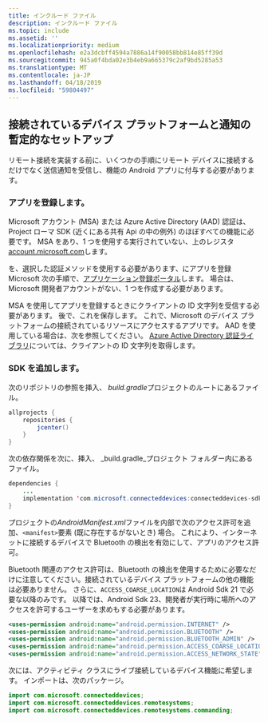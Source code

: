 ```yaml
---
title: インクルード ファイル
description: インクルード ファイル
ms.topic: include
ms.assetid: ''
ms.localizationpriority: medium
ms.openlocfilehash: e2a3dcbff4594a7886a14f90058bb814e85ff39d
ms.sourcegitcommit: 945a0f4bda02e3b4eb9a665379c2af9bd5285a53
ms.translationtype: MT
ms.contentlocale: ja-JP
ms.lasthandoff: 04/18/2019
ms.locfileid: "59804497"
---
```

## <a name="preliminary-setup-for-the-connected-devices-platform-and-notifications"></a>接続されているデバイス プラットフォームと通知の暫定的なセットアップ

リモート接続を実装する前に、いくつかの手順にリモート デバイスに接続するだけでなく送信通知を受信し、機能の Android アプリに付与する必要があります。

### <a name="register-your-app"></a>アプリを登録します。

Microsoft アカウント (MSA) または Azure Active Directory (AAD) 認証は、Project ローマ SDK (近くにある共有 Api の中の例外) のほぼすべての機能に必要です。 MSA をあり、1 つを使用する実行されていない、上のレジスタ[account.microsoft.com](https://account.microsoft.com/account)します。

を、選択した認証メソッドを使用する必要があります、にアプリを登録 Microsoft 次の手順で、[アプリケーション登録ポータル](https://apps.dev.microsoft.com/)します。 場合は、Microsoft 開発者アカウントがない、1 つを作成する必要があります。

MSA を使用してアプリを登録するときにクライアントの ID 文字列を受信する必要があります。 後で、これを保存します。 これで、Microsoft のデバイス プラットフォームの接続されているリソースにアクセスするアプリです。 AAD を使用している場合は、次を参照してください。 [Azure Active Directory 認証ライブラリ](https://docs.microsoft.com/azure/active-directory/develop/active-directory-authentication-libraries)については、クライアントの ID 文字列を取得します。

### <a name="add-the-sdk"></a>SDK を追加します。

次のリポジトリの参照を挿入、 *build.gradle*プロジェクトのルートにあるファイル。

```Java
allprojects {
    repositories {
        jcenter()
    }
}
```
次の依存関係を次に、挿入、 _build.gradle_プロジェクト フォルダー内にあるファイル。

```Java
dependencies { 
    ...
    implementation 'com.microsoft.connecteddevices:connecteddevices-sdk:+'
}
```

プロジェクトの*AndroidManifest.xml*ファイルを内部で次のアクセス許可を追加、`<manifest>`要素 (既に存在するがないとき) 場合。 これにより、インターネットに接続するデバイスで Bluetooth の検出を有効にして、アプリのアクセス許可。

Bluetooth 関連のアクセス許可は、Bluetooth の検出を使用するために必要なだけに注意してください。接続されているデバイス プラットフォームの他の機能は必要ありません。 さらに、`ACCESS_COARSE_LOCATION`は Android Sdk 21 で必要な以降のみです。 以降では、Android Sdk 23、開発者が実行時に場所へのアクセスを許可するユーザーを求めもする必要があります。


```xml
<uses-permission android:name="android.permission.INTERNET" />
<uses-permission android:name="android.permission.BLUETOOTH" />
<uses-permission android:name="android.permission.BLUETOOTH_ADMIN" />
<uses-permission android:name="android.permission.ACCESS_COARSE_LOCATION" />
<uses-permission android:name="android.permission.ACCESS_NETWORK_STATE" />
```

次には、アクティビティ クラスにライブ接続しているデバイス機能に希望します。 インポートは、次のパッケージ。

```java
import com.microsoft.connecteddevices;
import com.microsoft.connecteddevices.remotesystems;
import com.microsoft.connecteddevices.remotesystems.commanding;
```
